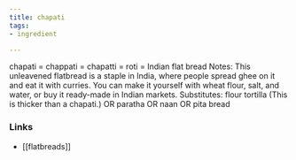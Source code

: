 ```yaml
---
title: chapati
tags:
- ingredient

---
```

chapati = chappati = chapatti = roti = Indian flat bread Notes: This unleavened flatbread is a staple in India, where people spread ghee on it and eat it with curries. You can make it yourself with wheat flour, salt, and water, or buy it ready-made in Indian markets. Substitutes: flour tortilla (This is thicker than a chapati.) OR paratha OR naan OR pita bread

### Links

* [[flatbreads]]
